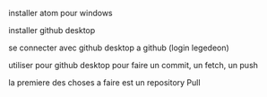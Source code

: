 
installer atom pour windows

installer github desktop

se connecter avec github desktop a github (login legedeon)

utiliser pour github desktop pour faire un commit, un fetch, un push

la premiere des choses a faire est un repository Pull
